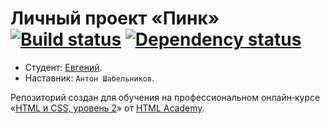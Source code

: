 # Личный проект «Пинк» [![Build status][travis-image]][travis-url] [![Dependency status][dependency-image]][dependency-url]

* Студент: [Евгений](https://up.htmlacademy.ru/adaptive/18/user/404467).
* Наставник: `Антон Шабельников`.






Репозиторий создан для обучения на профессиональном онлайн‑курсе «[HTML и CSS, уровень 2](https://htmlacademy.ru/intensive/adaptive)» от [HTML Academy](https://htmlacademy.ru).

[travis-image]: https://travis-ci.com/htmlacademy-adaptive/404467-pink-18.svg?branch=master
[travis-url]: https://travis-ci.com/htmlacademy-adaptive/404467-pink-18
[dependency-image]: https://david-dm.org/htmlacademy-adaptive/404467-pink-18/dev-status.svg?style=flat-square
[dependency-url]: https://david-dm.org/htmlacademy-adaptive/404467-pink-18?type=dev
